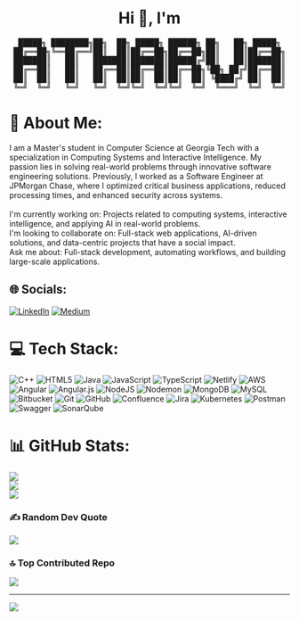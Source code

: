 <h1 align="center">Hi 👋, I'm </h1>

 <pre align="center"> █████╗ ████████╗██╗  ██╗ █████╗ ██████╗ ██╗   ██╗ █████╗ 
██╔══██╗╚══██╔══╝██║  ██║██╔══██╗██╔══██╗██║   ██║██╔══██╗
███████║   ██║   ███████║███████║██████╔╝██║   ██║███████║
██╔══██║   ██║   ██╔══██║██╔══██║██╔══██╗╚██╗ ██╔╝██╔══██║
██║  ██║   ██║   ██║  ██║██║  ██║██║  ██║ ╚████╔╝ ██║  ██║
╚═╝  ╚═╝   ╚═╝   ╚═╝  ╚═╝╚═╝  ╚═╝╚═╝  ╚═╝  ╚═══╝  ╚═╝  ╚═╝</pre>


# 💫 About Me:
I am a Master's student in Computer Science at Georgia Tech with a specialization in Computing Systems and Interactive Intelligence. My passion lies in solving real-world problems through innovative software engineering solutions. Previously, I worked as a Software Engineer at JPMorgan Chase, where I optimized critical business applications, reduced processing times, and enhanced security across systems.<br><br>I'm currently working on: Projects related to computing systems, interactive intelligence, and applying AI in real-world problems.<br>I'm looking to collaborate on: Full-stack web applications, AI-driven solutions, and data-centric projects that have a social impact.<br>Ask me about: Full-stack development, automating workflows, and building large-scale applications.<br>


## 🌐 Socials:
[![LinkedIn](https://img.shields.io/badge/LinkedIn-%230077B5.svg?logo=linkedin&logoColor=white)](https://linkedin.com/in/atharva-gulhane) [![Medium](https://img.shields.io/badge/Medium-12100E?logo=medium&logoColor=white)](https://medium.com/@atharva1610) 

# 💻 Tech Stack:
![C++](https://img.shields.io/badge/c++-%2300599C.svg?style=for-the-badge&logo=c%2B%2B&logoColor=white) ![HTML5](https://img.shields.io/badge/html5-%23E34F26.svg?style=for-the-badge&logo=html5&logoColor=white) ![Java](https://img.shields.io/badge/java-%23ED8B00.svg?style=for-the-badge&logo=openjdk&logoColor=white) ![JavaScript](https://img.shields.io/badge/javascript-%23323330.svg?style=for-the-badge&logo=javascript&logoColor=%23F7DF1E) ![TypeScript](https://img.shields.io/badge/typescript-%23007ACC.svg?style=for-the-badge&logo=typescript&logoColor=white) ![Netlify](https://img.shields.io/badge/netlify-%23000000.svg?style=for-the-badge&logo=netlify&logoColor=#00C7B7) ![AWS](https://img.shields.io/badge/AWS-%23FF9900.svg?style=for-the-badge&logo=amazon-aws&logoColor=white) ![Angular](https://img.shields.io/badge/angular-%23DD0031.svg?style=for-the-badge&logo=angular&logoColor=white) ![Angular.js](https://img.shields.io/badge/angular.js-%23E23237.svg?style=for-the-badge&logo=angularjs&logoColor=white) ![NodeJS](https://img.shields.io/badge/node.js-6DA55F?style=for-the-badge&logo=node.js&logoColor=white) ![Nodemon](https://img.shields.io/badge/NODEMON-%23323330.svg?style=for-the-badge&logo=nodemon&logoColor=%BBDEAD) ![MongoDB](https://img.shields.io/badge/MongoDB-%234ea94b.svg?style=for-the-badge&logo=mongodb&logoColor=white) ![MySQL](https://img.shields.io/badge/mysql-4479A1.svg?style=for-the-badge&logo=mysql&logoColor=white) ![Bitbucket](https://img.shields.io/badge/bitbucket-%230047B3.svg?style=for-the-badge&logo=bitbucket&logoColor=white) ![Git](https://img.shields.io/badge/git-%23F05033.svg?style=for-the-badge&logo=git&logoColor=white) ![GitHub](https://img.shields.io/badge/github-%23121011.svg?style=for-the-badge&logo=github&logoColor=white) ![Confluence](https://img.shields.io/badge/confluence-%23172BF4.svg?style=for-the-badge&logo=confluence&logoColor=white) ![Jira](https://img.shields.io/badge/jira-%230A0FFF.svg?style=for-the-badge&logo=jira&logoColor=white) ![Kubernetes](https://img.shields.io/badge/kubernetes-%23326ce5.svg?style=for-the-badge&logo=kubernetes&logoColor=white) ![Postman](https://img.shields.io/badge/Postman-FF6C37?style=for-the-badge&logo=postman&logoColor=white) ![Swagger](https://img.shields.io/badge/-Swagger-%23Clojure?style=for-the-badge&logo=swagger&logoColor=white) ![SonarQube](https://img.shields.io/badge/SonarQube-black?style=for-the-badge&logo=sonarqube&logoColor=4E9BCD)
# 📊 GitHub Stats:
![](https://github-readme-stats.vercel.app/api?username=atharvarockx&theme=tokyonight&hide_border=false&include_all_commits=true&count_private=true)<br/>
![](https://github-readme-streak-stats.herokuapp.com/?user=atharvarockx&theme=tokyonight&hide_border=false)<br/>
![](https://github-readme-stats.vercel.app/api/top-langs/?username=atharvarockx&theme=tokyonight&hide_border=false&include_all_commits=true&count_private=true&layout=compact)

### ✍️ Random Dev Quote
![](https://quotes-github-readme.vercel.app/api?type=horizontal&theme=radical)

### 🔝 Top Contributed Repo
![](https://github-contributor-stats.vercel.app/api?username=atharvarockx&limit=5&theme=radical&combine_all_yearly_contributions=true)

---
[![](https://visitcount.itsvg.in/api?id=atharvarockx&icon=0&color=0)](https://visitcount.itsvg.in)

<!-- Proudly created with GPRM ( https://gprm.itsvg.in ) -->
